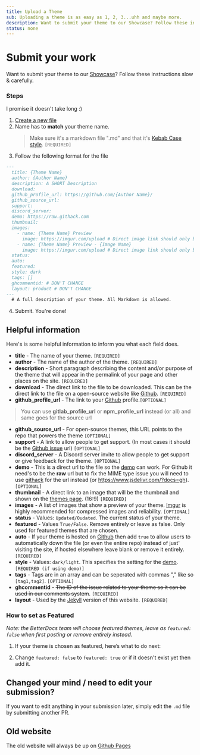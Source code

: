 ```yaml
---
title: Upload a Theme
sub: Uploading a theme is as easy as 1, 2, 3...uhh and maybe more.
description: Want to submit your theme to our Showcase? Follow these instructions slow & carefully to get your theme featured for free!
status: none
---
```

# Submit your work
Want to submit your theme to our [Showcase](https://betterdocs.us/themes/)? Follow these instructions slow & carefully.

### Steps
I promise it doesn't take long :)

1. [Create a new file](https://github.com/MrRobotjs/BetterDocs-React/new/master/src/themes)
2. Name has to **match** your theme name. 
    > Make sure it's a markdown file ".md" and that it's [Kebab Case style](http://wiki.c2.com/?KebabCase). `[REQUIRED]`
3. Follow the following format for the file
```md
---
  title: {Theme Name}
  author: {Author Name}
  description: A SHORT Description
  download:
  github_profile_url: https://github.com/{Author Name}/
  github_source_url:
  support:
  discord_server:
  demo: https://raw.githack.com
  thumbnail:
  images:
    - name: {Theme Name} Preview
      image: https://imgur.com/upload # Direct image link should only be used here. Imgur isn't required but if it isn't used then further inspection will happen
    - name: {Theme Name} Preview - {Image Name}
      image: https://imgur.com/upload # Direct image link should only be used here. Imgur isn't required but if it isn't used then further inspection will happen
  status:
  auto:
  featured: 
  style: dark
  tags: []
  ghcommentid: # DON'T CHANGE
  layout: product # DON'T CHANGE
---
  # A full description of your theme. All Markdown is allowed.
```
  4. Submit. You're done!

## Helpful information
Here's is some helpful information to inform you what each field does.
  - **title** - The name of your theme. `[REQUIRED]`
  - **author** - The name of the author of the theme. `[REQUIRED]`
  - **description** - Short paragraph describing the content and/or purpose of the theme that will appear in the permalink of your page and other places on the site. `[REQUIRED]`
  - **download** - The direct link to the file to be downloaded. This can be the direct link to the file on a open-source website like [Github](https://github.com/). `[REQUIRED]`
  - **github\_profile\_url** - The link to your [Github](https://github.com/) profile.`[OPTIONAL]`
  >You can use **gitlab\_profile\_url** or **npm\_profile\_url** instead (or all) and same goes for the source url
  - **github\_source\_url** - For open-source themes, this URL points to the repo that powers the theme `[OPTIONAL]`
  - **support** - A link to allow people to get support. (In most cases it should be the [Github issue](https://guides.github.com/features/issues/) url) `[OPTIONAL]`
  - **discord\_server** - A Discord server invite to allow people to get support or give feedback for the theme. `[OPTIONAL]`
  - **demo** - This is a direct url to the file so the [demo](https://betterdocs.netlify.com/demo/dark.html?theme=INSERT-URL-HERE) can work. For Github it need's to be the **raw** url but to fix the MIME type issue you will need to use [githack](https://raw.githack.com) for the url instead (or https://www.jsdelivr.com/?docs=gh). `[OPTIONAL]`
  - **thumbnail** - A direct link to an image that will be the thumbnail and shown on the [themes page](https://betterdocs.us/themes/). (16:9) `[REQUIRED]`
  - **images** - A list of images that show a preview of your theme. [Imgur](https://imgur.com) is highly recommended for compressed images and reliability. `[OPTIONAL]`
  - **status** - Values: `Updated/Oudated`. The current status of your theme.
  - **featured** - Values `True/False`. Remove entirely or leave as false. Only used for featured themes that are chosen.
  - **auto** - If your theme is hosted on [Github](https://github.com) then add `true` to allow users to automatically down the file (or even the entire repo) instead of just' visiting the site, if hosted elsewhere leave blank or remove it entirely. `[REQUIRED]`
  - **style** - Values: `dark/light`. This specifies the setting for the [demo](https://betterdocs.us). `[REQUIRED (if using demo)]`
  - **tags** - Tags are in an array and can be seperated with commas "," like so `[tag1,tag2]`. `[OPTIONAL]`
  - **ghcommentid** - ~~The ID of the issue related to your theme so it can be used in our comments system~~. `[REQUIRED]` 
  - **layout** - Used by the [Jekyll](https://github.com//MrRobotjs/BetterDocs/) version of this website. `[REQUIRED]` 

### How to set as Featured
*Note: the BetterDocs team will choose featured themes, leave as `featured: false` when first posting or remove entirely instead.*

  1. If your theme is chosen as featured, here’s what to do next:

  2. Change `featured: false` to `featured: true` or if it doesn't exist yet then add it.

## Changed your mind / need to edit your submission?
If you want to edit anything in your submission later, simply edit the `.md` file by submitting another PR.

## Old website
The old website will always be up on [Github Pages](https://betterdocs.netlify.com/)